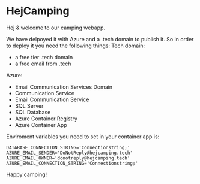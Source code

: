 # HejCamping
Hej &amp; welcome to our camping webapp.

We have delpoyed it with Azure and a .tech domain to publish it. So in order to deploy it you need the following things:
Tech domain:
- a free tier .tech domain
- a free email from .tech

Azure:
- Email Communication Services Domain
- Communication Service
- Email Communication Service
- SQL Server
- SQL Database
- Azure Container Registry
- Azure Container App

Enviroment variables you need to set in your container app is:
```
DATABASE_CONNECTION_STRING='Connectionstring;'
AZURE_EMAIL_SENDER='DoNotReply@hejcamping.tech'
AZURE_EMAIL_OWNER='donotreply@hejcamping.tech'
AZURE_EMAIL_CONNECTION_STRING='Connectionstring;'
```

Happy camping!

